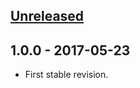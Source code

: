 ## [Unreleased]

## 1.0.0 - 2017-05-23
- First stable revision.

[Unreleased]: https://github.com/themichaelhall/datatypes/compare/v1.0.0...HEAD